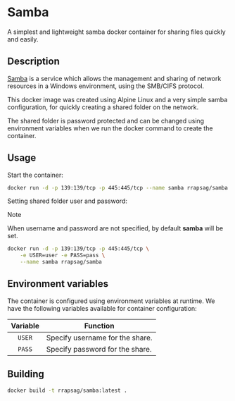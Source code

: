 # Samba

A simplest and lightweight samba docker container for sharing files quickly and easily.

## Description

[Samba](https://www.samba.org/) is a service which allows the management and sharing of network resources in a Windows environment, using the SMB/CIFS protocol.

This docker image was created using Alpine Linux and a very simple samba configuration, for quickly creating a shared folder on the network.

The shared folder is password protected and can be changed using environment variables when we run the docker command to create the container.

## Usage

Start the container:

```zsh
docker run -d -p 139:139/tcp -p 445:445/tcp --name samba rrapsag/samba
```

Setting shared folder user and password:

>[!NOTE]
>When username and password are not specified, by default **samba** will be set.

```zsh
docker run -d -p 139:139/tcp -p 445:445/tcp \
    -e USER=user -e PASS=pass \
    --name samba rrapsag/samba
```

## Environment variables

The container is configured using environment variables at runtime. We have the following variables available for container configuration:

| Variable | Function |
| :----: | --- |
| `USER` | Specify username for the share. |
| `PASS` | Specify password for the share. |


## Building

```zsh
docker build -t rrapsag/samba:latest .
```
